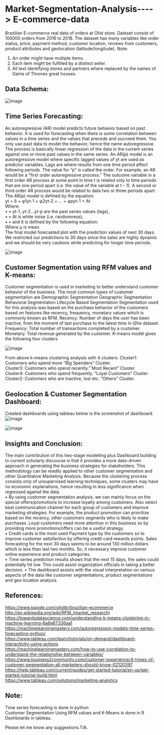# Market-Segmentation-Analysis----> E-commerce-data

Brazilian E-commerce real data of orders at Olist store. Dataset consist of 100000 orders from 2016 to 2018. The dataset has many variables like order status, price, payment method, customer location, reviews from customers, product attributes and geolocation (latitude/longitude). 
Note:
1.	An order might have multiple items.
2.	Each item might be fulfilled by a distinct seller.
3.	All text identifying stores and partners where replaced by the names of Game of Thrones great houses.

## Data Schema:
 
![image](https://user-images.githubusercontent.com/54416525/89240188-62be4180-d5c9-11ea-9fc1-aa3802e475b7.png)

## Time Series Forecasting:
An autoregressive (AR) model predicts future behavior based on past behavior. It is used for forecasting when there is some correlation between values in a time series and the values that precede and succeed them. You only use past data to model the behavior, hence the name autoregressive. The process is basically linear regression of the data in the current series against one or more past values in the same series. 
An AR(p) model is an autoregressive model where specific lagged values of yt are used as predictor variables. Lags are where results from one time period affect following periods. 
The value for “p” is called the order. For example, an AR would be a “first order autoregressive process.” The outcome variable in a first order AR process at some point in time t is related only to time periods that are one period apart (i.e. the value of the variable at t – 1). A second or third order AR process would be related to data two or three periods apart. 
The AR(p) model is defined by the equation: <br />
yt = δ + φ1yt-1 + φ2yt-2 + … + φpyt-1 + At <br />
Where: <br />
•	• yt-1, yt-2…yt-p are the past series values (lags), <br />
•	• At is white noise (i.e. randomness), <br />
•	• and δ is defined by the following equation: <br />
Where μ is mean.<br />
The final model forecasted plot with the prediction values of next 30 days. We restricted our predictions to 30 days since the sales are highly dynamic and we should be very cautions while predicting for longer time periods.

![image](https://user-images.githubusercontent.com/54416525/89240299-ba5cad00-d5c9-11ea-8e8b-7a23a2d0c892.png)
 
## Customer Segmentation using RFM values and K-means:
Customer segmentation is used in marketing to better understand customer behavior of the business. The most common types of customer segmentation are 
Demographic Segmentation 
Geographic Segmentation 
Behavioral Segmentation 
Lifecycle Based Segmentation 
Segmentation used for this analysis was based on the purchase behavior of the customers based on features like recency, frequency, monetary values which is commonly known as RFM. 
Recency: Number of days the user has been inactive, from the moment of last purchase to the latest time in t2he dataset. 
Frequency: Total number of transactions completed by a customer. 
Monetary: Total revenue generated by the customer.
K-means model gives the following four clusters 
 
![image](https://user-images.githubusercontent.com/54416525/89240360-e2e4a700-d5c9-11ea-9c4a-9a545ed773c3.png)

From above k-means clustering analysis with 4 clusters. 
Cluster1: Customers who spend more “Big Spenders” Cluster. <br />
Cluster3: Customers who spend recently.” Most Recent” Cluster.<br />
Cluster4: Customers who spend frequently. “Loyal Customers” Cluster. <br />
Cluster2: Customers who are Inactive, lost etc. “Others” Cluster.<br />


## Geolocation & Customer Segmentation Dashboard:
Created dashboards using tableau below is the screenshot of dashboard. <br />
![image](https://user-images.githubusercontent.com/54416525/89240408-00197580-d5ca-11ea-9110-5ab393c243c4.png) <br />

![image](https://user-images.githubusercontent.com/54416525/89240421-0576c000-d5ca-11ea-9d05-00e2282766c4.png) <br />


## Insights and Conclusion:
The main contribution of this two-stage modelling plus Dashboard building to current scholarly discourse is that it provides a more data-driven approach in generating the business strategies for stakeholders. This methodology can be readily applied to other customer segmentation and other Quantitative Marketing Analysis. Because the clustering process consists only of unsupervised learning techniques, some clusters may have no economic explanations, hence resulting in less significance when regressed against the data.<br /> 
• By using customer segmentation analysis, we can mainly focus on the special offers/promotions to increase loyalty among customers. Also select best communication channel for each group of customers and improve marketing strategies. For example, the product promotion can prioritize based on the recency, other customers segments who is likely to make purchases. Loyal customers need more attention in this business so by providing more promotions/offers can be a useful strategy. <br />
• Credit cards is the most used Payment type by the customers so to improve customer satisfaction by offering credit card rewards points. Sales forecasting for the next 30 days seems to be around 130 million dollars which is less than last two months. So, it necessary improve customer online experience and product categories. <br />
• Time series prediction results shows that the next 15 days, the sales could potentially hit low. This could assist organization officials in taking a better decision. 
• The dashboard assists with the visual interpretation on various aspects of the data like customer segmentations, product segmentations and geo location analysis. <br />
 

## References:
https://www.kaggle.com/olistbr/brazilian-ecommerce <br />
http://en.wikipedia.org/wiki/RFM_(market_research) <br />
https://towardsdatascience.com/understanding-k-means-clustering-in-machine-learning-6a6e67336aa1 <br />
https://machinelearningmastery.com/autoregression-models-time-series-forecasting-python/ <br />
https://www.tableau.com/learn/tutorials/on-demand/dashboard-interactivity-using-actions <br />
https://machinelearningmastery.com/how-to-use-correlation-to-understand-the-relationship-between-variables/ <br />
https://www.business2community.com/customer-experience/4-types-of-customer-segmentation-all-marketers-should-know-02120397 <br />
https://help.tableau.com/current/guides/get-started-tutorial/en-us/get-started-tutorial-build.html <br />
https://www.tableau.com/solutions/marketing-analytics <br />


## Note:
Time series forecasting is done in python <br />
Customer Segmentation Using RFM values and K-Means is done in R <br />
Dashboards in tableau.

Please let me know any suggestions.TIA.

